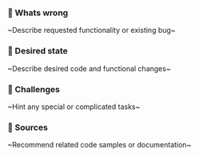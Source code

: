 ### 🐞 Whats wrong
~Describe requested functionality or existing bug~
### 🌈 Desired state
~Describe desired code and functional changes~
### 📏 Challenges
~Hint any special or complicated tasks~
### 📂 Sources
~Recommend related code samples or documentation~
